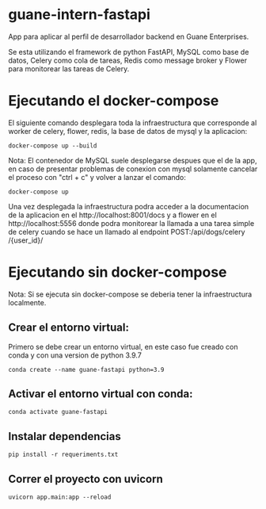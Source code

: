 # guane-intern-fastapi

App para aplicar al perfil de desarrollador backend en Guane Enterprises. 

Se esta utilizando el framework de python FastAPI, MySQL como base de datos, Celery como cola de tareas, Redis como message broker y Flower para monitorear las tareas de Celery.


# Ejecutando el docker-compose

El siguiente comando desplegara toda la infraestructura que corresponde al worker de celery, flower, redis, la base de datos de mysql y la aplicacion: 

```console
docker-compose up --build
``` 

Nota: El contenedor de MySQL suele desplegarse despues que el de la app, en caso de presentar problemas de conexion con mysql solamente cancelar el proceso con "ctrl + c" y volver a lanzar el comando:

```console
docker-compose up 
``` 

Una vez desplegada la infraestructura podra acceder a la documentacion de la aplicacion en el http://localhost:8001/docs y a flower en el http://localhost:5556 donde podra monitorear la llamada a una tarea simple de celery cuando se hace un llamado al endpoint POST: ​/api​/dogs​/celery​/{user_id}​/ 


# Ejecutando sin docker-compose

Nota: Si se ejecuta sin docker-compose se deberia tener la infraestructura localmente.


## Crear el entorno virtual:

Primero se debe crear un entorno virtual, en este caso fue creado con conda y con una version de python 3.9.7

```console
conda create --name guane-fastapi python=3.9
```


## Activar el entorno virtual con conda:

```console
conda activate guane-fastapi
```


## Instalar dependencias

```console
pip install -r requeriments.txt
```


## Correr el proyecto con uvicorn

```console
uvicorn app.main:app --reload
```
